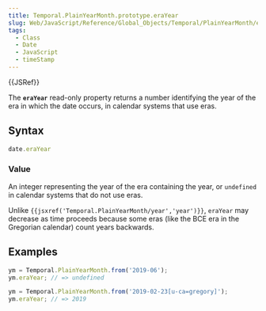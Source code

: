 ```yaml
---
title: Temporal.PlainYearMonth.prototype.eraYear
slug: Web/JavaScript/Reference/Global_Objects/Temporal/PlainYearMonth/eraYear
tags:
  - Class
  - Date
  - JavaScript
  - timeStamp
---
```

{{JSRef}}

<p class="summary"><span class="seoSummary">The <strong><code>eraYear</code></strong> read-only property returns a number identifying the year of the era in which the date occurs, in calendar systems that use eras.</span></p>

## Syntax

```js
date.eraYear
```

### Value

An integer representing the year of the era containing the year, or `undefined`
in calendar systems that do not use eras.

<div class="note"><p>Unlike <code>{{jsxref('Temporal.PlainYearMonth/year','year')}}</code>, <code>eraYear</code> may decrease as time proceeds because some eras (like the BCE era in the Gregorian calendar) count years backwards.</p></div>

## Examples

```js
ym = Temporal.PlainYearMonth.from('2019-06');
ym.eraYear; // => undefined

ym = Temporal.PlainYearMonth.from('2019-02-23[u-ca=gregory]');
ym.eraYear; // => 2019
```
